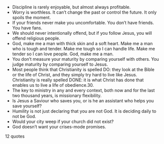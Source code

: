  - Discipline is rarely enjoyable, but almost always profitable.
 - Worry is worthless. It can’t change the past or control the future. It only spoils the moment.
 - If your friends never make you uncomfortable. You don’t have friends. You have fans.
 - We should never intentionally offend, but if you follow Jesus, you will offend religious people.
 - God, make me a man with thick skin and a soft heart. Make me a man who is tough and tender. Make me tough so I can handle life. Make me tender so I can love people. God, make me a man.
 - You don’t measure your maturity by comparing yourself with others. You judge maturity by comparing yourself to Jesus.
 - Most people think that Christianity is spelled DO: they look at the Bible or the life of Christ, and they simply try hard to live like Jesus. Christianity is really spelled DONE: it is what Christ has done that enables us to live a life of obedience.30.
 - The key to ministry in any and every context, both now and for the last two thousand years, is missionary flexibility.
 - Is Jesus a Saviour who saves you, or is he an assistant who helps you save yourself?
 - Humility is not just declaring that you are not God. It is deciding daily to not be God.
 - Would your city weep if your church did not exist?
 - God doesn’t want your crises-mode promises.

12 quotes